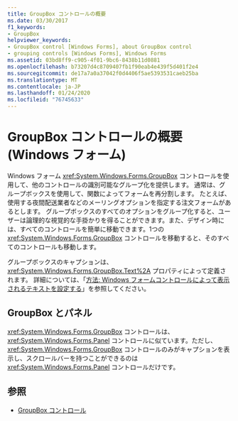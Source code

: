 ```yaml
---
title: GroupBox コントロールの概要
ms.date: 03/30/2017
f1_keywords:
- GroupBox
helpviewer_keywords:
- GroupBox control [Windows Forms], about GroupBox control
- grouping controls [Windows Forms], Windows Forms
ms.assetid: 03bd8ff9-c905-4f01-9bc6-8438b11d0881
ms.openlocfilehash: b73207d4c8709407fb1f90eab4e439f5d401f2e4
ms.sourcegitcommit: de17a7a0a37042f0d4406f5ae5393531caeb25ba
ms.translationtype: MT
ms.contentlocale: ja-JP
ms.lasthandoff: 01/24/2020
ms.locfileid: "76745633"
---
```

# <a name="groupbox-control-overview-windows-forms"></a>GroupBox コントロールの概要 (Windows フォーム)
Windows フォーム <xref:System.Windows.Forms.GroupBox> コントロールを使用して、他のコントロールの識別可能なグループ化を提供します。 通常は、グループボックスを使用して、関数によってフォームを再分割します。 たとえば、使用する夜間配送業者などのメーリングオプションを指定する注文フォームがあるとします。 グループボックスのすべてのオプションをグループ化すると、ユーザーは論理的な視覚的な手掛かりを得ることができます。また、デザイン時には、すべてのコントロールを簡単に移動できます。1つの <xref:System.Windows.Forms.GroupBox> コントロールを移動すると、そのすべてのコントロールも移動します。  
  
 グループボックスのキャプションは、<xref:System.Windows.Forms.GroupBox.Text%2A> プロパティによって定義されます。 詳細については、「[方法: Windows フォームコントロールによって表示されるテキストを設定する](how-to-set-the-text-displayed-by-a-windows-forms-control.md)」を参照してください。  
  
## <a name="groupbox-and-panel"></a>GroupBox とパネル  
 <xref:System.Windows.Forms.GroupBox> コントロールは、<xref:System.Windows.Forms.Panel> コントロールに似ています。ただし、<xref:System.Windows.Forms.GroupBox> コントロールのみがキャプションを表示し、スクロールバーを持つことができるのは <xref:System.Windows.Forms.Panel> コントロールだけです。  
  
## <a name="see-also"></a>参照

- [GroupBox コントロール](groupbox-control-windows-forms.md)
